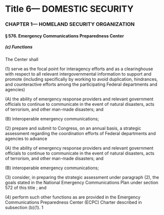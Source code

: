
# Title 6— DOMESTIC SECURITY
### CHAPTER 1— HOMELAND SECURITY ORGANIZATION
#### § 576. Emergency Communications Preparedness Center
##### (c) Functions

The Center shall

(1) serve as the focal point for interagency efforts and as a clearinghouse with respect to all relevant intergovernmental information to support and promote (including specifically by working to avoid duplication, hindrances, and counteractive efforts among the participating Federal departments and agencies)

(A) the ability of emergency response providers and relevant government officials to continue to communicate in the event of natural disasters, acts of terrorism, and other man-made disasters; and

(B) interoperable emergency communications;

(2) prepare and submit to Congress, on an annual basis, a strategic assessment regarding the coordination efforts of Federal departments and agencies to advance

(A) the ability of emergency response providers and relevant government officials to continue to communicate in the event of natural disasters, acts of terrorism, and other man-made disasters; and

(B) interoperable emergency communications;

(3) consider, in preparing the strategic assessment under paragraph (2), the goals stated in the National Emergency Communications Plan under section 572 of this title ; and

(4) perform such other functions as are provided in the Emergency Communications Preparedness Center (ECPC) Charter described in subsection (b)(1). 1

